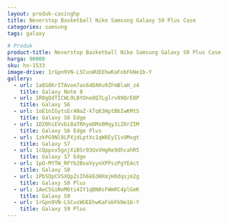 ```yaml
---
layout: produk-casinghp
title: Neverstop Basketball Nike Samsung Galaxy S9 Plus Case
categories: samsung
tags: galaxy

# Produk
product-title: Neverstop Basketball Nike Samsung Galaxy S9 Plus Case
harga: 90000
sku: hn-1533
image-drive: 1rGpn9VN-LSCusWUEEhwKaFobFkNe1b-Y
gallery:
  - url: 1a8S8KrITAvoe7as64DAKu9ZFmBlaH_z4
    title: Galaxy Note 8
  - url: 1R0gQdTICWL9LBYOne8Q7Lglrv09QrE8P
    title: Galaxy S6
  - url: 1oE1nIGytsErANaZ-kTq63HptBbIwKMtS
    title: Galaxy S6 Edge
  - url: 1DZ0hiEVvbi8aTRhyeDMx0Mqy3iZOrZIM
    title: Galaxy S6 Edge Plus
  - url: 1zkPG9Nl8LPXjdLptXc1qW8EyI1vUMxgt
    title: Galaxy S7
  - url: 1cQppxx5gnjXiBSr93UxVHgRe9dhcahR5
    title: Galaxy S7 Edge
  - url: 1pO-MYTW_RFYb2BsoVyynXPPszPgYEAct
    title: Galaxy S8
  - url: 1Pb5OpCVSXQpZsIh6kEdHXmjHOdqsjm2g
    title: Galaxy S8 Plus
  - url: 1AeC5GiNoM6ti4IY1qBN0sFWmRC4plGeK
    title: Galaxy S9
  - url: 1rGpn9VN-LSCusWUEEhwKaFobFkNe1b-Y
    title: Galaxy S9 Plus
---
```

